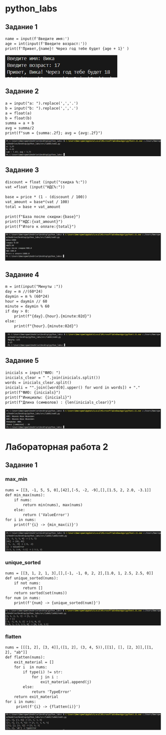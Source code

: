 # python_labs
## Задание 1
```
name = input(f'Введите имя:')
age = int(input(f'Введите возраст:'))
print(f'Привет,{name}! Через год тебе будет {age + 1}' )
```

![alt text](images/ex01.png)

## Задание 2
```
a = input("a: ").replace(',','.')
b = input("b: ").replace(',','.')
a = float(a)
b = float(b)
summa = a + b
avg = summa/2
print(f"sum = {summa:.2f}; avg = {avg:.2f}")
```
![alt text](images/ex02.png)

## Задание 3
``` price = float (input("Цена:"))
discount = float (input("скидка %:"))
vat =float (input("НДС%:"))

base = price * (1 - (discount / 100))
vat_amount = base*(vat / 100)
total = base + vat_amount

print(f"База после скидки:{base}")
print(f"НДС:{vat_amount}")
print(f"Итого к оплате:{total}")
```
![alt text](images/ex03.png)
## Задание 4
```
m = int(input("Минуты :"))
day = m //(60*24)
daymin = m % (60*24)
hour = daymin // 60
minute = daymin % 60
if day > 0:
    print(f"{day}.{hour}.{minute:02d}")
else:
    print(f"{hour}.{minute:02d}")

```
![alt text](images/ex04.png)

## Задание 5
``` 
inicials = input("ФИО: ")
inicials_clear = " ".join(inicials.split())
words = inicials_clear.split()
iniciali = "".join([word[0].upper() for word in words]) + "."
print(f"ФИО: {inicials}")
print(f"Инициалы: {iniciali}")
print(f"Длина (символов) : {len(inicials_clear)}")

```
![alt text](images/ex05.png)

# Лабораторная работа 2
## Задание 1
### max_min
```
nums = [[3, -1, 5, 5, 0],[42],[-5, -2, -9],[],[1.5, 2, 2.0, -3.1]]
def min_max(nums):
    if nums:
        return min(nums), max(nums)
    else:
        return ('ValueError')
for i in nums:
    print(f'{i} -> {min_max(i)}')
 ```
![alt text](images/lab02/ex01.png)

### unique_sorted
```
nums = [[3, 1, 2, 1, 3],[],[-1, -1, 0, 2, 2],[1.0, 1, 2.5, 2.5, 0]]
def unique_sorted(nums):
    if not nums:
        return []
    return sorted(set(nums))
for num in nums:
    print(f'{num} -> {unique_sorted(num)}')
```
![alt text](images/lab02/ex02.png)
### flatten
```
nums = [[[1, 2], [3, 4]],([1, 2], (3, 4, 5)),[[1], [], [2, 3]],[[1, 2], "ab"]]
def flatten(nums):
    exit_material = []
    for i  in nums:
        if type(i) != str:
            for j in i :
                exit_material.append(j)
        else:
            return 'TypeError'
    return exit_material
for i in nums:
     print(f'{i} -> {flatten(i)}')
```
![alt text](images/lab02/ex03.png)
